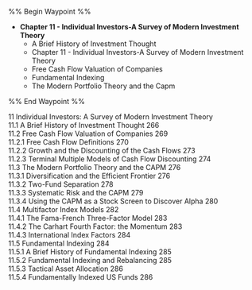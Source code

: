 %% Begin Waypoint %%
- **Chapter 11 - Individual Investors-A Survey of Modern Investment Theory**
	- A Brief History of Investment Thought
	- Chapter 11 - Individual Investors-A Survey of Modern Investment Theory
	- Free Cash Flow Valuation of Companies
	- Fundamental Indexing
	- The Modern Portfolio Theory and the Capm

%% End Waypoint %%

11  Individual Investors: A Survey of Modern Investment Theory  
11.1 A Brief History of Investment Thought 266   
11.2 Free Cash Flow Valuation of Companies 269   
11.2.1 Free Cash Flow Definitions 270   
11.2.2 Growth and the Discounting of the Cash Flows 273   
11.2.3 Terminal Multiple Models of Cash Flow Discounting 274   
11.3 The Modern Portfolio Theory and the CAPM 276   
11.3.1 Diversification and the Efficient Frontier 276   
11.3.2 Two-Fund Separation 278   
11.3.3 Systematic Risk and the CAPM 279   
11.3.4 Using the CAPM as a Stock Screen to Discover Alpha 280   
11.4 Multifactor Index Models 282   
11.4.1 The Fama-French Three-Factor Model 283   
11.4.2 The Carhart Fourth Factor: the Momentum 283   
11.4.3 International Index Factors 284   
11.5 Fundamental Indexing 284   
11.5.1 A Brief History of Fundamental Indexing 285   
11.5.2 Fundamental Indexing and Rebalancing 285   
11.5.3 Tactical Asset Allocation 286   
11.5.4 Fundamentally Indexed US Funds 286
